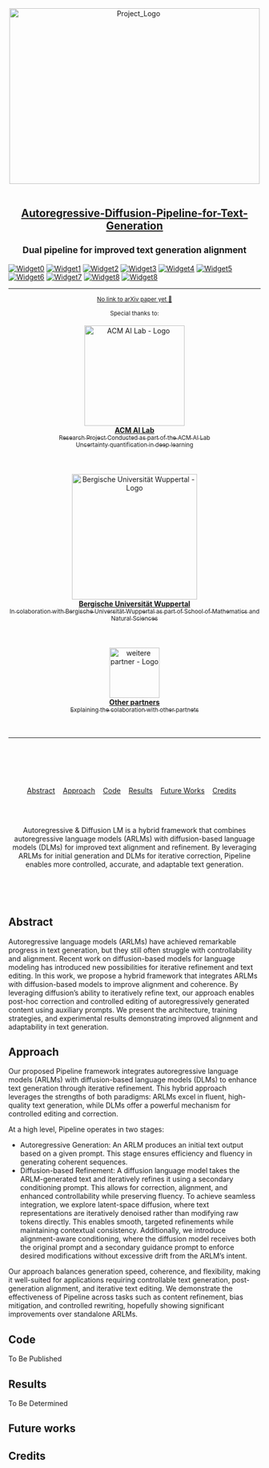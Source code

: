 <div align="center">
	<img width="500" height="350" src="media/logo.png" alt="Project_Logo">
	<br>
	<br>
	<div>
		<h2>
			<a href="https://link">Autoregressive-Diffusion-Pipeline-for-Text-Generation</a>
			<br><br>
			<sup>Dual pipeline for improved text generation alignment</sup>
		</h2>
	</div>
</div>  

[![Widget0](https://img.shields.io/badge/contributers-Just_me-blue)](link)
[![Widget1](https://img.shields.io/badge/lead_developer-Me-blue)](link)
[![Widget2](https://img.shields.io/badge/mentor-Myself-blue)](link)
[![Widget3](https://img.shields.io/badge/version-0.1-blue)](link)
[![Widget4](https://img.shields.io/badge/project_status-Active-blue)](link)
[![Widget5](https://img.shields.io/badge/last_update-March_2025-blue)](link)
[![Widget6](https://img.shields.io/badge/languages_used-Python-green)](link)
[![Widget7](https://img.shields.io/badge/lines_of_code-0-green)](link)
[![Widget8](https://img.shields.io/badge/build_size-0_kb-green)](link)
[![Widget8](https://img.shields.io/badge/GitHub_Stars-⭐_0-gray)](link)

<div align="center">	
	<hr>
	<p>
		<p>
			<sup>
				<a href="https://link">No link to arXiv paper yet 📖</a>
			</sup>
		</p>
		<sup>Special thanks to:</sup>
		<br>
		<br>
		<a href="link acm ai lab">
			<div>
				<img width="200" src="media/ACM_AI_Lab_Logo_Black.png" alt="ACM AI Lab - Logo">
    			</div>
			<b>ACM AI Lab</b>
			<div>
				<sub>Research Project Conducted as part of the ACM AI Lab</sub><br>
				<sub>Uncertainty quantification in deep learning</sub>
			</div>
		</a>
		<br>
		<br>
		<br>
		<a href="https://link uni wuppertal">
			<div>
				<img src="media/BUW_Logo.jpg" width="250" alt="Bergische Universität Wuppertal - Logo">
			</div>
			<b>Bergische Universität Wuppertal</b>
			<div>
				<sub>In colaboration with Bergische Universität Wuppertal as part of School of Mathematics and Natural Sciences</sub>
			</div>
		</a>
    <br>
		<br>
		<br>
		<a href="link weitere partner">
			<div>
				<img src="media/missing.png" width="100" alt="weitere partner - Logo">
			</div>
			<b>Other partners</b>
			<div>
				<sub>Explaining the colaboration with other partnets </sub>
			</div>
		</a>
		<br>
		<br>
	</p>
	<hr>
	<br>
	<br>
	<br>
	<br>
</div>
<p align="center">
	<a href="#abstract">Abstract</a>&nbsp;&nbsp;&nbsp;
	<a href="#approach">Approach</a>&nbsp;&nbsp;&nbsp;
	<a href="#code">Code</a>&nbsp;&nbsp;&nbsp;
	<a href="#results">Results</a>&nbsp;&nbsp;&nbsp;
	<a href="#future-works">Future Works</a>&nbsp;&nbsp;&nbsp;
	<a href="#credits">Credits</a>&nbsp;&nbsp;&nbsp;
</p>
<br>
<br>
<p align="center">
	Autoregressive & Diffusion LM is a hybrid framework that combines autoregressive language models (ARLMs) with diffusion-based language models (DLMs) for improved text alignment and refinement. By leveraging ARLMs for initial generation and DLMs for iterative correction, Pipeline enables more controlled, accurate, and adaptable text generation.
</p>
<br>
<br>
<br>

## Abstract
<a id="abstract"></a>

Autoregressive language models (ARLMs) have achieved remarkable progress in text generation, but they still often struggle with controllability and alignment. Recent work on diffusion-based models for language modeling has introduced new possibilities for iterative refinement and text editing. In this work, we propose a hybrid framework that integrates ARLMs with diffusion-based models to improve alignment and coherence. By leveraging diffusion’s ability to iteratively refine text, our approach enables post-hoc correction and controlled editing of autoregressively generated content using auxiliary prompts. We present the architecture, training strategies, and experimental results demonstrating improved alignment and adaptability in text generation.

## Approach
<a id="approach"></a>

Our proposed Pipeline framework integrates autoregressive language models (ARLMs) with diffusion-based language models (DLMs) to enhance text generation through iterative refinement. This hybrid approach leverages the strengths of both paradigms: ARLMs excel in fluent, high-quality text generation, while DLMs offer a powerful mechanism for controlled editing and correction.

At a high level, Pipeline operates in two stages:

- Autoregressive Generation: An ARLM produces an initial text output based on a given prompt. This stage ensures efficiency and fluency in generating coherent sequences.
- Diffusion-based Refinement: A diffusion language model takes the ARLM-generated text and iteratively refines it using a secondary conditioning prompt. This allows for correction, alignment, and enhanced controllability while preserving fluency.
To achieve seamless integration, we explore latent-space diffusion, where text representations are iteratively denoised rather than modifying raw tokens directly. This enables smooth, targeted refinements while maintaining contextual consistency. Additionally, we introduce alignment-aware conditioning, where the diffusion model receives both the original prompt and a secondary guidance prompt to enforce desired modifications without excessive drift from the ARLM’s intent.

Our approach balances generation speed, coherence, and flexibility, making it well-suited for applications requiring controllable text generation, post-generation alignment, and iterative text editing. We demonstrate the effectiveness of Pipeline across tasks such as content refinement, bias mitigation, and controlled rewriting, hopefully showing significant improvements over standalone ARLMs.


## Code
<a id="code"></a>

To Be Published

  
## Results
<a id="results"></a>

To Be Determined


## Future works
<a id="future-works"></a>

## Credits
<a id="credits"></a>
